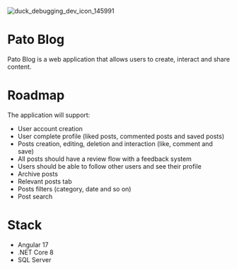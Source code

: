 ![duck_debugging_dev_icon_145991](https://github.com/luiz-diniz/PandaBlog/assets/39447716/84ffc027-3478-4a55-9915-5e1074d2f323)


# Pato Blog

Pato Blog is a web application that allows users to create, interact and share content.

# Roadmap

The application will support:

- User account creation
- User complete profile (liked posts, commented posts and saved posts)
- Posts creation, editing, deletion and interaction (like, comment and save)
- All posts should have a review flow with a feedback system
- Users should be able to follow other users and see their profile
- Archive posts
- Relevant posts tab
- Posts filters (category, date and so on)
- Post search

# Stack
- Angular 17
- .NET Core 8
- SQL Server
